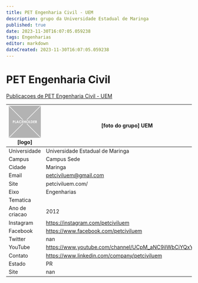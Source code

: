 ```yaml
---
title: PET Engenharia Civil - UEM
description: grupo da Universidade Estadual de Maringa
published: true
date: 2023-11-30T16:07:05.059238
tags: Engenharias
editor: markdown
dateCreated: 2023-11-30T16:07:05.059238
---
```


# PET Engenharia Civil

[Publicacoes de PET Engenharia Civil - UEM](/atividade/239PETEngenhariaCivilUEM/feed.md)

| ![placeholder.png](/placeholder.png) [logo] | [foto do grupo] UEM         |
| ------------------------------------------- | ------------------------------------------------- |
| Universidade                                | Universidade Estadual de Maringa      |
| Campus                                      | Campus Sede            |
| Cidade                                      | Maringa             |
| Email                                       | petciviluem@gmail.com             |
| Site                                        | petciviluem.com/              |
| Eixo                                        | Engenharias              |
| Tematica                                    |           |
| Ano de criacao                              | 2012        |
| Instagram                                   | https://instagram.com/petciviluem         |
| Facebook                                    | https://www.facebook.com/petciviluem          |
| Twitter                                     | nan           |
| YouTube                                     | https://www.youtube.com/channel/UCpM_aNC9iIWbCiYQxYrvBuA           |
| Contato                                     | https://www.linkedin.com/company/petciviluem         |
| Estado                                      |  PR            |
| Site                                        | nan |
